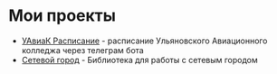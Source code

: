 # Мои проекты
- [УАвиаК Расписание](https://t.me/UaviakTimetableBot) - расписание Ульяновского Авиационного колледжа через телеграм бота
- [Сетевой город](https://t.me/UaviakTimetableBot) - Библиотека для работы с сетевым городом
